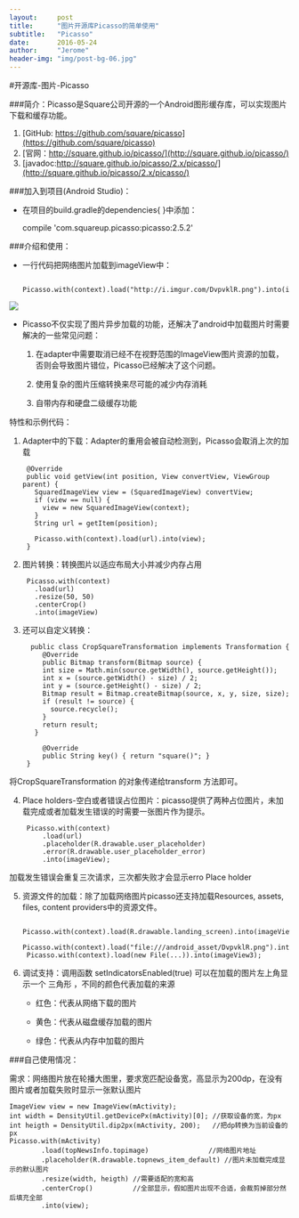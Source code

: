 ```yaml
---
layout:     post
title:      "图片开源库Picasso的简单使用"
subtitle:   "Picasso"
date:       2016-05-24 
author:     "Jerome"
header-img: "img/post-bg-06.jpg"
---
```



#开源库-图片-Picasso

###简介：Picasso是Square公司开源的一个Android图形缓存库，可以实现图片下载和缓存功能。
  
1. [GitHub: https://github.com/square/picasso](https://github.com/square/picasso)  
2. [官网：http://square.github.io/picasso/](http://square.github.io/picasso/)
3. [javadoc:http://square.github.io/picasso/2.x/picasso/](http://square.github.io/picasso/2.x/picasso/)


###加入到项目(Android Studio)：


- 在项目的build.gradle的dependencies{ }中添加：

	compile 'com.squareup.picasso:picasso:2.5.2'



###介绍和使用：


-  一行代码把网络图片加载到imageView中：

			Picasso.with(context).load("http://i.imgur.com/DvpvklR.png").into(imageView);
![](http://www.jcodecraeer.com/uploads/20140731/67391406772378.png)
- Picasso不仅实现了图片异步加载的功能，还解决了android中加载图片时需要解决的一些常见问题：
	
	1. 在adapter中需要取消已经不在视野范围的ImageView图片资源的加载，否则会导致图片错位，Picasso已经解决了这个问题。
	
	2. 使用复杂的图片压缩转换来尽可能的减少内存消耗
		
	3. 自带内存和硬盘二级缓存功能
		 
特性和示例代码：

1. Adapter中的下载：Adapter的重用会被自动检测到，Picasso会取消上次的加载

		@Override 
 		public void getView(int position, View convertView, ViewGroup parent) {
		  SquaredImageView view = (SquaredImageView) convertView;
		  if (view == null) {
		    view = new SquaredImageView(context);
		  }
		  String url = getItem(position);
		
		  Picasso.with(context).load(url).into(view);
		}
2. 图片转换：转换图片以适应布局大小并减少内存占用

		Picasso.with(context)
		  .load(url)
		  .resize(50, 50)
		  .centerCrop()
		  .into(imageView)	 

3. 还可以自定义转换：

		 public class CropSquareTransformation implements Transformation {
		    @Override 
			public Bitmap transform(Bitmap source) {
		    int size = Math.min(source.getWidth(), source.getHeight());
		    int x = (source.getWidth() - size) / 2;
		    int y = (source.getHeight() - size) / 2;
		    Bitmap result = Bitmap.createBitmap(source, x, y, size, size);
		    if (result != source) {
		      source.recycle();
		    }
		    return result;
		  }
		
		    @Override 
			public String key() { return "square()"; }
		}
将CropSquareTransformation 的对象传递给transform 方法即可。

4. Place holders-空白或者错误占位图片：picasso提供了两种占位图片，未加载完成或者加载发生错误的时需要一张图片作为提示。

		Picasso.with(context)
		    .load(url)
		    .placeholder(R.drawable.user_placeholder)
		    .error(R.drawable.user_placeholder_error)
		    .into(imageView);
加载发生错误会重复三次请求，三次都失败才会显示erro Place holder

5. 资源文件的加载：除了加载网络图片picasso还支持加载Resources, assets, files, content providers中的资源文件。
		
		Picasso.with(context).load(R.drawable.landing_screen).into(imageView1);
		Picasso.with(context).load("file:///android_asset/DvpvklR.png").into(imageView2);
		Picasso.with(context).load(new File(...)).into(imageView3);
6. 调试支持：调用函数 setIndicatorsEnabled(true) 可以在加载的图片左上角显示一个 三角形 ，不同的颜色代表加载的来源

	- 红色：代表从网络下载的图片
		
	- 黄色：代表从磁盘缓存加载的图片
		
	- 绿色：代表从内存中加载的图片



###自己使用情况：

需求：网络图片放在轮播大图里，要求宽匹配设备宽，高显示为200dp，在没有图片或者加载失败时显示一张默认图片

	ImageView view = new ImageView(mActivity);
    int width = DensityUtil.getDevicePx(mActivity)[0]; //获取设备的宽，为px
    int heigth = DensityUtil.dip2px(mActivity, 200);   //把dp转换为当前设备的px
    Picasso.with(mActivity)
            .load(topNewsInfo.topimage)               //网络图片地址
            .placeholder(R.drawable.topnews_item_default) //图片未加载完成显示的默认图片
            .resize(width, heigth) //需要适配的宽和高
            .centerCrop()          //全部显示，假如图片出现不合适，会裁剪掉部分然后填充全部
            .into(view);